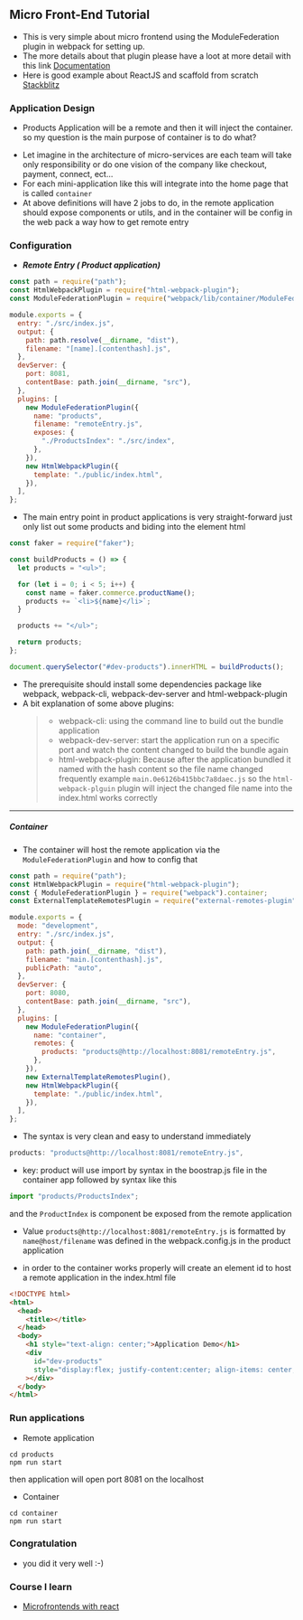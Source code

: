 ## Micro Front-End Tutorial

- This is very simple about micro frontend using the ModuleFederation plugin in webpack for setting up.
- The more details about that plugin please have a loot at more detail with this link [Documentation](https://webpack.js.org/concepts/module-federation/#motivation)
- Here is good example about ReactJS and scaffold from scratch [Stackblitz](https://stackblitz.com/edit/github-tyak4t?file=app1%2Fwebpack.config.js&terminal=start&terminal=)

### Application Design

- Products Application will be a remote and then it will inject the container. so my question is the main purpose of container is to do what?

* Let imagine in the architecture of micro-services are each team will take only responsibility or do one vision of the company like checkout, payment, connect, ect...
* For each mini-application like this will integrate into the home page that is called `container`
* At above definitions will have 2 jobs to do, in the remote application should expose components or utils, and in the container will be config in the web pack a way how to get remote entry

### Configuration

- **_Remote Entry ( Product application)_**

```js
const path = require("path");
const HtmlWebpackPlugin = require("html-webpack-plugin");
const ModuleFederationPlugin = require("webpack/lib/container/ModuleFederationPlugin");

module.exports = {
  entry: "./src/index.js",
  output: {
    path: path.resolve(__dirname, "dist"),
    filename: "[name].[contenthash].js",
  },
  devServer: {
    port: 8081,
    contentBase: path.join(__dirname, "src"),
  },
  plugins: [
    new ModuleFederationPlugin({
      name: "products",
      filename: "remoteEntry.js",
      exposes: {
        "./ProductsIndex": "./src/index",
      },
    }),
    new HtmlWebpackPlugin({
      template: "./public/index.html",
    }),
  ],
};
```

- The main entry point in product applications is very straight-forward just only list out some products and biding into the element html

```js
const faker = require("faker");

const buildProducts = () => {
  let products = "<ul>";

  for (let i = 0; i < 5; i++) {
    const name = faker.commerce.productName();
    products += `<li>${name}</li>`;
  }

  products += "</ul>";

  return products;
};

document.querySelector("#dev-products").innerHTML = buildProducts();
```

- The prerequisite should install some dependencies package like webpack, webpack-cli, webpack-dev-server and html-webpack-plugin
- A bit explanation of some above plugins:
  > - webpack-cli: using the command line to build out the bundle application
  > - webpack-dev-server: start the application run on a specific port and watch the content changed to build the bundle again
  > - html-webpack-plugin: Because after the application bundled it named with the hash content so the file name changed frequently example `main.0e6126b415bbc7a8daec.js` so the `html-webpack-plguin` plugin will inject the changed file name into the index.html works correctly

---

##### **_Container_**

- The container will host the remote application via the `ModuleFederationPlugin` and how to config that

```js
const path = require("path");
const HtmlWebpackPlugin = require("html-webpack-plugin");
const { ModuleFederationPlugin } = require("webpack").container;
const ExternalTemplateRemotesPlugin = require("external-remotes-plugin");

module.exports = {
  mode: "development",
  entry: "./src/index.js",
  output: {
    path: path.join(__dirname, "dist"),
    filename: "main.[contenthash].js",
    publicPath: "auto",
  },
  devServer: {
    port: 8080,
    contentBase: path.join(__dirname, "src"),
  },
  plugins: [
    new ModuleFederationPlugin({
      name: "container",
      remotes: {
        products: "products@http://localhost:8081/remoteEntry.js",
      },
    }),
    new ExternalTemplateRemotesPlugin(),
    new HtmlWebpackPlugin({
      template: "./public/index.html",
    }),
  ],
};
```

- The syntax is very clean and easy to understand immediately

```js
products: "products@http://localhost:8081/remoteEntry.js",
```

- key: product will use import by syntax in the boostrap.js file in the container app followed by syntax like this

```js
import "products/ProductsIndex";
```

and the `ProductIndex` is component be exposed from the remote application

- Value `products@http://localhost:8081/remoteEntry.js` is formatted by `name@host/filename` was defined in the webpack.config.js in the product application

- in order to the container works properly will create an element id to host a remote application in the index.html file

```html
<!DOCTYPE html>
<html>
  <head>
    <title></title>
  </head>
  <body>
    <h1 style="text-align: center;">Application Demo</h1>
    <div
      id="dev-products"
      style="display:flex; justify-content:center; align-items: center; border: 1px solid red"
    ></div>
  </body>
</html>
```

### Run applications

- Remote application

```
cd products
npm run start
```

then application will open port 8081 on the localhost

- Container

```
cd container
npm run start
```

### Congratulation

- you did it very well :-)

### Course I learn

- [Microfrontends with react](https://udemycourses.me/microfrontends-with-react-a-complete-developers-guide/)
